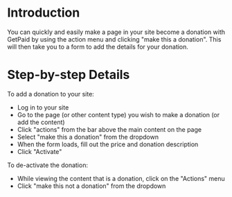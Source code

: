 # Introduction #

You can quickly and easily make a page in your site become a donation with GetPaid by using the action menu and clicking "make this a donation". This will then take you to a form to add the details for your donation.

# Step-by-step Details #

To add a donation to your site:
  * Log in to your site
  * Go to the page (or other content type) you wish to make a donation (or add the content)
  * Click "actions" from the bar above the main content on the page
  * Select "make this a donation" from the dropdown
  * When the form loads, fill out the price and donation description
  * Click "Activate"

To de-activate the donation:
  * While viewing the content that is a donation, click on the "Actions" menu
  * Click "make this not a donation" from the dropdown